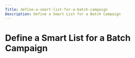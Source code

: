 ```yaml
---
Title: define-a-smart-list-for-a-batch-campaign
Description: Define a Smart List for a Batch Campaign
---
```


# Define a Smart List for a Batch Campaign


